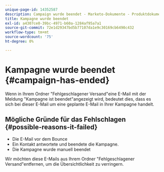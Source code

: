 ```yaml
---
unique-page-id: 14352587
description: Campaign wurde beendet - Marketo-Dokumente - Produktdokumentation
title: Kampagne wurde beendet
exl-id: a4307ce0-39bc-4971-b60a-1284af95a7a1
source-git-commit: 72e1d29347bd5b77107da1e9c30169cb6490c432
workflow-type: tm+mt
source-wordcount: '75'
ht-degree: 0%

---
```


# Kampagne wurde beendet {#campaign-has-ended}

Wenn in Ihrem Ordner &quot;Fehlgeschlagener Versand&quot;eine E-Mail mit der Meldung &quot;Kampagne ist beendet&quot;angezeigt wird, bedeutet dies, dass es sich bei dieser E-Mail um eine geplante E-Mail in Ihrer Kampagne handelt.

## Mögliche Gründe für das Fehlschlagen {#possible-reasons-it-failed}

* Die E-Mail vor dem Bounce
* Ein Kontakt antwortete und beendete die Kampagne.
* Die Kampagne wurde manuell beendet

Wir möchten diese E-Mails aus Ihrem Ordner &quot;Fehlgeschlagener Versand&quot;entfernen, um die Übersichtlichkeit zu verringern.
